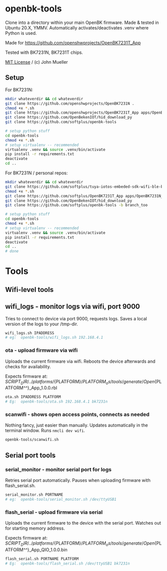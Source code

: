 # openbk-tools

Clone into a directory within your main OpenBK firmware.
Made & tested in Ubuntu 20.X, YMMV.
Automatically activates/deactivates .venv where Python is used.

Made for https://github.com/openshwprojects/OpenBK7231T_App

Tested with BK7231N, BK7231T chips. 

[MIT License](LICENSE) / (c) John Mueller

## Setup

For BK7231N:

```bash
mkdir whateverdir && cd whateverdir
git clone https://github.com/openshwprojects/OpenBK7231N .
chmod +x *.sh
git clone https://github.com/openshwprojects/OpenBK7231T_App apps/OpenBK7231N_App
git clone https://github.com/OpenBekenIOT/hid_download_py
git clone https://github.com/softplus/openbk-tools

# setup python stuff
cd openbk-tools
chmod +x *.sh
# setup virtualenv -- recommended
virtualenv .venv && source .venv/bin/activate
pip install -r requirements.txt
deactivate
cd ..
```

For BK7231N / personal repos:

```bash
mkdir whateverdir && cd whateverdir
git clone https://github.com/softplus/tuya-iotos-embeded-sdk-wifi-ble-bk7231n . -b branch_sdk
chmod +x *.sh
git clone https://github.com/softplus/OpenBK7231T_App apps/OpenBK7231N_App -b branch_app
git clone https://github.com/OpenBekenIOT/hid_download_py
git clone https://github.com/softplus/openbk-tools -b branch_too

# setup python stuff
cd openbk-tools
chmod +x *.sh
# setup virtualenv -- recommended
virtualenv .venv && source .venv/bin/activate
pip install -r requirements.txt
deactivate
cd ..
# done
```

# Tools

## Wifi-level tools

## wifi_logs - monitor logs via wifi, port 9000

Tries to connect to device via port 9000, requests logs.
Saves a local version of the logs to your /tmp-dir. 

```bash
wifi_logs.sh IPADDRESS
# eg:  openbk-tools/wifi_logs.sh 192.168.4.1
```

### ota - upload firmware via wifi

Uploads the current firmware via wifi.
Reboots the device afterwards and checks for availability.

Expects firmware at: $SCRIPT_DIR/../platforms/${PLATFORM}/${PLATFORM}_os/tools/generate/Open${PLATFORM^^}_App_1.0.0.rbl

```bash
ota.sh IPADDRESS PLATFORM
# Eg:  openbk-tools/ota.sh 192.168.4.1 bk7231n
```

### scanwifi - shows open access points, connects as needed

Nothing fancy, just easier than manually. 
Updates automatically in the terminal window.
Runs `nmcli dev wifi`.

```bash
openbk-tools/scanwifi.sh
```

## Serial port tools

### serial_monitor - monitor serial port for logs

Retries serial port automatically.
Pauses when uploading firmware with flash_serial.sh.

```bash
serial_monitor.sh PORTNAME
# eg:  openbk-tools/serial_monitor.sh /dev/ttyUSB1
```

### flash_serial - upload firmware via serial

Uploads the current firmware to the device with the serial port.
Watches out for starting memory address.

Expects firmware at: $SCRIPT_DIR/../platforms/${PLATFORM}/${PLATFORM}_os/tools/generate/Open${PLATFORM^^}_App_QIO_1.0.0.bin


```bash
flash_serial.sh PORTNAME PLATFORM
# Eg:  openbk-tools/flash_serial.sh /dev/ttyUSB1 bk7231n
```
